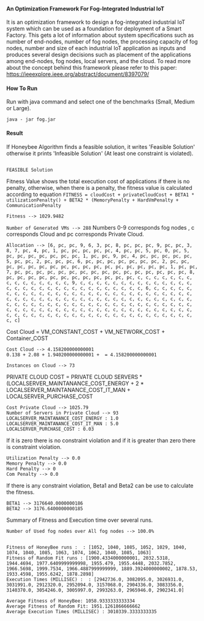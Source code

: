 #### An Optimization Framework For Fog-Integrated Industrial IoT

It is an optimization framework to design a fog-integrated industrial IoT system which can be used as a foundation for deployment of a Smart Factory. This gets a lot of information about system specifications such as number of end-nodes, number of fog nodes, the processing capacity of fog nodes, number and size of each industrial IoT application as inputs and produces several design decisions such as placement of the applications among end-nodes, fog nodes, local servers, and the cloud. To read more about the concept behind this framework please refer to this paper: 
https://ieeexplore.ieee.org/abstract/document/8397079/

#### How To Run
Run with java command and select one of the benchmarks (Small, Medium or Large).

```java - jar fog.jar```

#### Result
If Honeybee Algorithm finds a feasible solution, it writes 'Feasible Solution' otherwise it prints 'Infeasible Solution' (At least one constraint is violated).
```

FEASIBLE Solution
```

Fitness Value shows the total execution cost of applications if there is no penalty, otherwise, when there is a penalty, the fitness value is calculated according to equation `FITNESS = cloudCost + privateCloudCost + BETA1 * utilizationPenalty() + BETA2 * (MemoryPenalty + HardVmPenalty + CommunicationPenalty`

```Fitness --> 1029.9482```

```Number of Generated VMs --> 288```
Numbers 0-9 corresponds fog nodes , c corresponds Cloud and pc corresponds Private Cloud. 
```
Allocation --> [6, pc, pc, 9, 6, 3, pc, 8, pc, pc, pc, 9, pc, pc, 3, 8, 7, pc, 4, pc, 1, pc, pc, pc, pc, pc, 4, pc, pc, 5, pc, 0, pc, 5, pc, pc, pc, pc, pc, pc, pc, 1, pc, pc, 9, pc, 4, pc, pc, pc, pc, pc, 5, pc, pc, 2, pc, pc, pc, 6, pc, pc, pc, pc, pc, pc, pc, 2, pc, pc, pc, pc, pc, pc, pc, pc, pc, pc, pc, pc, pc, pc, pc, pc, pc, 1, pc, pc, 7, pc, pc, pc, pc, pc, pc, pc, pc, pc, pc, pc, pc, pc, pc, pc, pc, 8, pc, pc, pc, pc, pc, pc, pc, pc, pc, pc, pc, pc, c, c, c, c, c, c, c, c, c, c, c, c, c, c, c, 9, c, c, c, c, c, c, c, c, c, c, c, c, c, c, c, c, c, c, c, c, c, c, c, c, c, c, c, c, c, c, c, 6, c, c, c, c, c, c, c, c, c, c, c, c, c, c, c, c, c, c, c, c, c, c, c, c, c, c, c, c, c, c, c, c, c, c, c, c, c, c, c, c, c, c, c, c, c, c, c, c, c, c, c, c, c, c, c, c, c, c, c, c, c, c, c, c, c, c, c, c, c, c, c, c, c, c, c, c, c, c, c, c, c, c, c, c, c, c, c, c, c, c, c, c, c, c, c, c, c, c, c, c, c, c, c, c, c, c, c, c, c, c, c, c, c, c, c, c, c, c, c, c, c, c]
```
Cost Cloud = VM_CONSTANT_COST + VM_NETWORK_COST + Container_COST 
```
Cost Cloud --> 4.158200000000001
0.138 + 2.08 + 1.940200000000001 +  = 4.158200000000001

Instances on Cloud --> 73
```

PRIVATE CLOUD COST  = PRIVATE CLOUD SERVERS * (LOCALSERVER_MAINTANANCE_COST_ENERGY + 2 * LOCALSERVER_MAINTANANCE_COST_IT_MAN + LOCALSERVER_PURCHASE_COST
```
Cost Private Cloud --> 1025.79
Number of Servers in Private Cloud --> 93
LOCALSERVER_MAINTANANCE_COST_ENERGY : 1.0
LOCALSERVER_MAINTANANCE_COST_IT_MAN : 5.0
LOCALSERVER_PURCHASE_COST : 0.03
```

If it is zero there is no constraint violation and if it is greater than zero there is constraint violation.
```
Utilization Penalty --> 0.0
Memory Penalty --> 0.0
Hard Penalty --> 0
Com Penalty --> 0.0
```

If there is any constraint violation, Beta1 and Beta2 can be use to calculate the fitness.
```
BETA1 --> 3176640.0000000186
BETA2 --> 3176.6400000000185
```

Summary of Fitness and Execution time over several runs.
```
Number of Used fog nodes over All fog nodes --> 100.0%


Fitness of HoneyBee runs :  : [1052, 1040, 1085, 1052, 1029, 1040, 1074, 1040, 1085, 1063, 1074, 1062, 1040, 1085, 1063]
Fitness of Random Fit runs : [1900.4334000000001, 2032.5318, 1944.4694, 1977.6409999999998, 1955.479, 1955.4448, 2032.7852, 1966.5698, 1999.7534, 1966.4887999999999, 1889.3924000000002, 1878.53, 1933.4598, 1955.6242, 1878.2898]
Execution Times (MILLISEC) :  : [2942736.0, 3082095.0, 3026931.0, 3031991.0, 2912320.0, 2952094.0, 3157068.0, 2904336.0, 3083356.0, 3140370.0, 3054246.0, 3005997.0, 2993263.0, 2965946.0, 2902341.0]

Average Fitness of HoneyBee: 1058.9333333333334
Average Fitness of Random Fit: 1951.1261866666662
Average Execution Times (MILLISEC) : 3010339.3333333335
```
